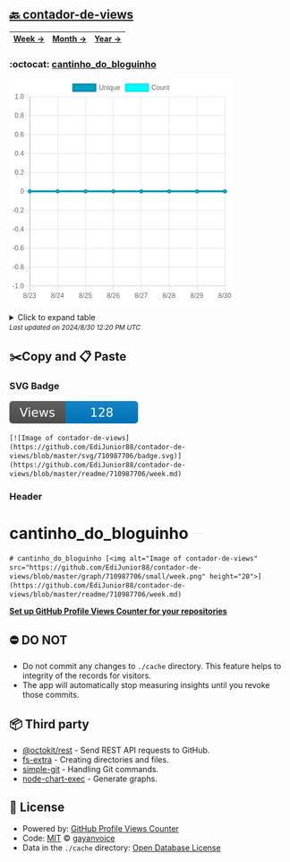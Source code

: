 ## [🔙 contador-de-views](https://github.com/EdiJunior88/contador-de-views)
| [**Week →**](https://github.com/EdiJunior88/contador-de-views/blob/master/readme/710987706/week.md) | [**Month →**](https://github.com/EdiJunior88/contador-de-views/blob/master/readme/710987706/month.md) | [**Year →**](https://github.com/EdiJunior88/contador-de-views/blob/master/readme/710987706/year.md) |
| ---- | ---- | ----- |
### :octocat: [cantinho_do_bloguinho](https://github.com/EdiJunior88/cantinho_do_bloguinho)
![Image of contador-de-views](https://github.com/EdiJunior88/contador-de-views/blob/master/graph/710987706/large/week.png)

<details>
	<summary>Click to expand table</summary>
	<h2>:calendar: Week Page Views Table</h2>
<table>
	<tr>
		<th>
			Last Updated
		</th>
		<th>
			Unique
		</th>
		<th>
			Count
		</th>
	</tr>
	<tr>
		<td>
			<code>2024/8/30</code>
		</td>
		<td>
			<code>0</code>
		</td>
		<td>
			<code>0</code>
		</td>
	</tr>
	<tr>
		<td>
			<code>2024/8/29</code>
		</td>
		<td>
			<code>0</code>
		</td>
		<td>
			<code>0</code>
		</td>
	</tr>
	<tr>
		<td>
			<code>2024/8/28</code>
		</td>
		<td>
			<code>0</code>
		</td>
		<td>
			<code>0</code>
		</td>
	</tr>
	<tr>
		<td>
			<code>2024/8/27</code>
		</td>
		<td>
			<code>0</code>
		</td>
		<td>
			<code>0</code>
		</td>
	</tr>
	<tr>
		<td>
			<code>2024/8/26</code>
		</td>
		<td>
			<code>0</code>
		</td>
		<td>
			<code>0</code>
		</td>
	</tr>
	<tr>
		<td>
			<code>2024/8/25</code>
		</td>
		<td>
			<code>0</code>
		</td>
		<td>
			<code>0</code>
		</td>
	</tr>
	<tr>
		<td>
			<code>2024/8/24</code>
		</td>
		<td>
			<code>0</code>
		</td>
		<td>
			<code>0</code>
		</td>
	</tr>
	<tr>
		<td>
			<code>2024/8/23</code>
		</td>
		<td>
			<code>0</code>
		</td>
		<td>
			<code>0</code>
		</td>
	</tr>
</table>

</details>
<small><i>Last updated on 2024/8/30 12:20 PM UTC</i></small>

## ✂️Copy and 📋 Paste
### SVG Badge
[![Image of contador-de-views](https://github.com/EdiJunior88/contador-de-views/blob/master/svg/710987706/badge.svg)](https://github.com/EdiJunior88/contador-de-views/blob/master/readme/710987706/week.md)
```readme
[![Image of contador-de-views](https://github.com/EdiJunior88/contador-de-views/blob/master/svg/710987706/badge.svg)](https://github.com/EdiJunior88/contador-de-views/blob/master/readme/710987706/week.md)
```
### Header
# cantinho_do_bloguinho [<img alt="Image of contador-de-views" src="https://github.com/EdiJunior88/contador-de-views/blob/master/graph/710987706/small/week.png" height="20">](https://github.com/EdiJunior88/contador-de-views/blob/master/readme/710987706/week.md)
```readme
# cantinho_do_bloguinho [<img alt="Image of contador-de-views" src="https://github.com/EdiJunior88/contador-de-views/blob/master/graph/710987706/small/week.png" height="20">](https://github.com/EdiJunior88/contador-de-views/blob/master/readme/710987706/week.md)
```
[**Set up GitHub Profile Views Counter for your repositories**](https://github.com/gayanvoice/github-profile-views-counter)
## ⛔ DO NOT
- Do not commit any changes to `./cache` directory. This feature helps to integrity of the records for visitors.
- The app will automatically stop measuring insights until you revoke those commits.
## 📦 Third party

- [@octokit/rest](https://www.npmjs.com/package/@octokit/rest) - Send REST API requests to GitHub.
- [fs-extra](https://www.npmjs.com/package/fs-extra) - Creating directories and files.
- [simple-git](https://www.npmjs.com/package/simple-git) - Handling Git commands.
- [node-chart-exec](https://www.npmjs.com/package/node-chart-exec) - Generate graphs.
## 📄 License
- Powered by: [GitHub Profile Views Counter](https://github.com/gayanvoice/github-profile-views-counter)
- Code: [MIT](./LICENSE) © [gayanvoice](https://github.com/gayanvoice/github-profile-views-counter)
- Data in the `./cache` directory: [Open Database License](https://opendatacommons.org/licenses/odbl/1-0/)